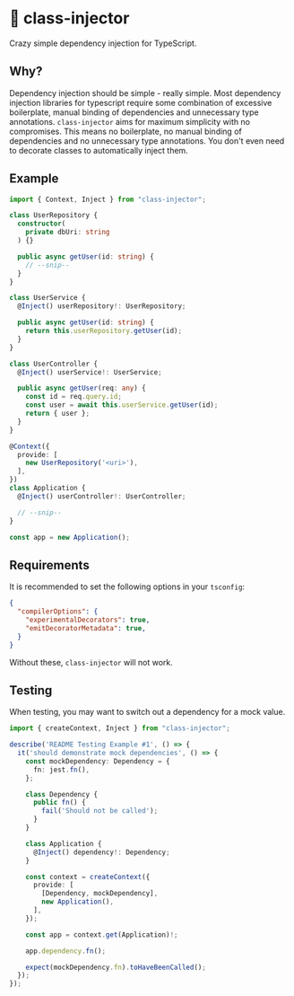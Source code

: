# 💉 class-injector

Crazy simple dependency injection for TypeScript.

## Why?

Dependency injection should be simple - really simple. Most dependency injection libraries for typescript require some combination of excessive boilerplate, manual binding of dependencies and unnecessary type annotations. `class-injector` aims for maximum simplicity with no compromises. This means no boilerplate, no manual binding of dependencies and no unnecessary type annotations. You don't even need to decorate classes to automatically inject them.

## Example

```ts
import { Context, Inject } from "class-injector";

class UserRepository {
  constructor(
    private dbUri: string
  ) {}

  public async getUser(id: string) {
    // --snip--
  }
}

class UserService {
  @Inject() userRepository!: UserRepository;

  public async getUser(id: string) {
    return this.userRepository.getUser(id);
  }
}

class UserController {
  @Inject() userService!: UserService;

  public async getUser(req: any) {
    const id = req.query.id;
    const user = await this.userService.getUser(id);
    return { user };
  }
}

@Context({
  provide: [
    new UserRepository('<uri>'),
  ],
})
class Application {
  @Inject() userController!: UserController;

  // --snip--
}

const app = new Application();
```

## Requirements

It is recommended to set the following options in your `tsconfig`:

```json
{
  "compilerOptions": {
    "experimentalDecorators": true,
    "emitDecoratorMetadata": true,
  }
}
```

Without these, `class-injector` will not work.

## Testing

When testing, you may want to switch out a dependency for a mock value.

```ts
import { createContext, Inject } from "class-injector";

describe('README Testing Example #1', () => {
  it('should demonstrate mock dependencies', () => {
    const mockDependency: Dependency = {
      fn: jest.fn(),
    };

    class Dependency {
      public fn() {
        fail('Should not be called');
      }
    }

    class Application {
      @Inject() dependency!: Dependency;
    }

    const context = createContext({
      provide: [
        [Dependency, mockDependency],
        new Application(),
      ],
    });

    const app = context.get(Application)!;

    app.dependency.fn();

    expect(mockDependency.fn).toHaveBeenCalled();
  });
});
```
